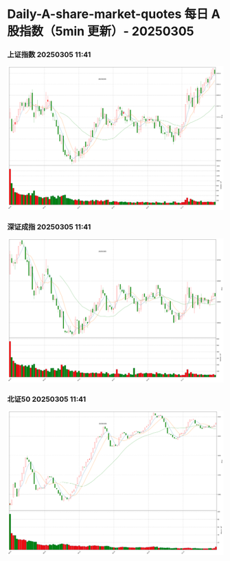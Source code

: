 
# Daily-A-share-market-quotes 每日 A 股指数（5min 更新）- 20250305

### 上证指数 20250305 11:41
![](./fig/2025/3/20250305-sh000001.png)

### 深证成指 20250305 11:41
![](./fig/2025/3/20250305-sz399001.png)

### 北证50 20250305 11:41
![](./fig/2025/3/20250305-bj899050.png)
